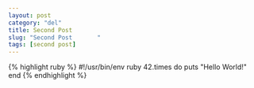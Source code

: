 ```yaml
---
layout: post
category: "del"
title: Second Post
slug: "Second Post       "
tags: [second post]
---
```


{% highlight ruby %}
#!/usr/bin/env ruby
42.times do
  puts "Hello World!"
end
{% endhighlight %}

